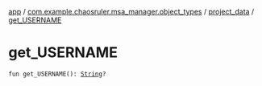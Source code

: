 [app](../../index.md) / [com.example.chaosruler.msa_manager.object_types](../index.md) / [project_data](index.md) / [get_USERNAME](.)

# get_USERNAME

`fun get_USERNAME(): `[`String`](https://kotlinlang.org/api/latest/jvm/stdlib/kotlin/-string/index.html)`?`